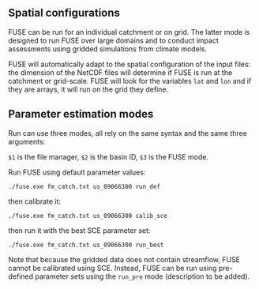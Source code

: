 ## Spatial configurations

FUSE can be run for an individual catchment or on grid. The latter mode is designed to run FUSE over large domains and to conduct impact assessments using gridded simulations from climate models.

FUSE will automatically adapt to the spatial configuration of the input files: the dimension of the NetCDF files will determine if FUSE is run at the catchment or grid-scale. FUSE will look for the variables `lat` and `lon` and if they are arrays, it will run on the grid they define.

## Parameter estimation modes

Run can use three modes, all rely on the same syntax and the same three arguments:

`$1` is the file manager,
`$2` is the basin ID,
`$3` is the FUSE mode.

Run FUSE using default parameter values:
```
./fuse.exe fm_catch.txt us_09066300 run_def
```

then calibrate it:

```
./fuse.exe fm_catch.txt us_09066300 calib_sce
```

then run it with the best SCE parameter set:

```
./fuse.exe fm_catch.txt us_09066300 run_best
```

Note that because the gridded data does not contain streamflow, FUSE cannot be calibrated using SCE. Instead, FUSE can be run using pre-defined parameter sets using the `run_pre` mode (description to be added).   
